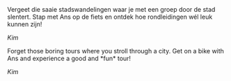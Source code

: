 <div lang="nl">
Vergeet die saaie stadswandelingen waar je met een groep door de stad slentert. Stap met Ans op de fiets en ontdek hoe rondleidingen wél leuk kunnen zijn!

*Kim*
</div>

<div lang="en">
Forget those boring tours where you stroll through a city. Get on a bike with Ans and experience a good and *fun* tour!

*Kim*
</div>
